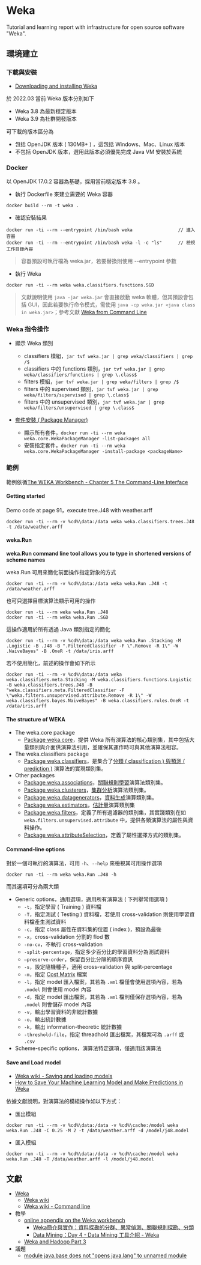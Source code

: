 # Weka
Tutorial and learning report with infrastructure for open source software "Weka".

## 環境建立

### 下載與安裝

+ [Downloading and installing Weka](https://waikato.github.io/weka-wiki/downloading_weka/)

於 2022.03 當前 Weka 版本分別如下

+ Weka 3.8 為最新穩定版本
+ Weka 3.9 為社群開發版本

可下載的版本區分為

+ 包括 OpenJDK 版本 ( 130MB+ ) ，這包括 Windows、Mac、Linux 版本
+ 不包括 OpenJDK 版本，選用此版本必須優先完成 Java VM 安裝於系統

### Docker

以 OpenJDK 17.0.2 容器為基礎，採用當前穩定版本 3.8 。

+ 執行 Dockerfile 來建立需要的 Weka 容器

```
docker build --rm -t weka .
```

+ 確認安裝結果

```
docker run -ti --rm --entrypoint /bin/bash weka                 // 進入容器
docker run -ti --rm --entrypoint /bin/bash weka -l -c "ls"      // 檢視工作目錄內容
```
> 容器預設可執行檔為 weka.jar，若要替換則使用 --entrypoint 參數

+ 執行 Weka

```
docker run -ti --rm weka weka.classifiers.functions.SGD
```
> 文獻說明使用 ```java -jar weka.jar``` 會直接啟動 weka 軟體，但其預設會包括 GUI，因此若要執行命令模式，需使用 ```java -cp weka.jar <java class in weka.jar>```；參考文獻 [Weka from Command Line](https://stackoverflow.com/questions/17090510)

### Weka 指令操作

+ 顯示 Weka 類別
    - classifiers 模組，```jar tvf weka.jar | grep weka/classifiers | grep /$```
    - classifiers 中的 functions 類別，```jar tvf weka.jar | grep weka/classifiers/functions | grep \.class$```
    - filters 模組，```jar tvf weka.jar | grep weka/filters | grep /$```
    - filters 中的 supervised 類別，```jar tvf weka.jar | grep weka/filters/supervised | grep \.class$```
    - filters 中的 unsupervised 類別，```jar tvf weka.jar | grep weka/filters/unsupervised | grep \.class$```

+ [套件安裝 ( Package Manager)](https://waikato.github.io/weka-wiki/packages/manager/)
    - 顯示所有套件，```docker run -ti --rm weka weka.core.WekaPackageManager -list-packages all```
    - 安裝指定套件，```docker run -ti --rm weka weka.core.WekaPackageManager -install-package <packageName>```

### 範例

範例依循[The WEKA Workbench - Chapter 5 The Command-Line Interface](https://www.cs.waikato.ac.nz/ml/weka/Witten_et_al_2016_appendix.pdf#page=91)

#### Getting started

Demo code at page 91，execute tree.J48 with weather.arff

```
docker run -ti --rm -v %cd%\data:/data weka weka.classifiers.trees.J48 -t /data/weather.arff
```

#### weka.Run

**weka.Run command line tool allows you to type in shortened versions of scheme names**

weka.Run 可用來簡化前面操作指定對象的方式

```
docker run -ti --rm -v %cd%\data:/data weka weka.Run .J48 -t /data/weather.arff
```

也可只選擇目標演算法顯示可用的操作

```
docker run -ti --rm weka weka.Run .J48
docker run -ti --rm weka weka.Run .SGD
```

這操作適用於所有透過 Java 類別指定的簡化

```
docker run -ti --rm -v %cd%\data:/data weka weka.Run .Stacking -M .Logistic -B .J48 -B ".FilteredClassifier -F \".Remove -R 1\" -W .NaiveBayes" -B .OneR -t /data/iris.arff
```

若不使用簡化，前述的操作會如下所示

```
docker run -ti --rm -v %cd%\data:/data weka weka.classifiers.meta.Stacking -M weka.classifiers.functions.Logistic -B weka.classifiers.trees.J48 -B "weka.classifiers.meta.FilteredClassifier -F \"weka.filters.unsupervised.attribute.Remove -R 1\" -W weka.classifiers.bayes.NaiveBayes" -B weka.classifiers.rules.OneR -t /data/iris.arff
```

#### The structure of WEKA

+ The weka.core package
    - [Package weka.core](https://weka.sourceforge.io/doc.dev/weka/core/package-summary.html)，提供 Weka 所有演算法的核心類別集，其中包括大量類別與介面供演算法引用，並確保其運作時可與其他演算法相容。
+ The weka.classifiers package
    - [Package weka.classifiers](https://weka.sourceforge.io/doc.stable/weka/classifiers/package-summary.html)，是集合了[分類 ( classification ) 與預測 ( prediction )](https://towardsdatascience.com/classification-regression-and-prediction-whats-the-difference-5423d9efe4ec) 演算法的實現類別集。
+ Other packages
    - [Package weka.associations](https://weka.sourceforge.io/doc.dev/weka/associations/package-summary.html)，[關聯規則學習](https://zh.wikipedia.org/wiki/%E5%85%B3%E8%81%94%E8%A7%84%E5%88%99%E5%AD%A6%E4%B9%A0)演算法類別集。
    - [Package weka.clusterers](https://weka.sourceforge.io/doc.dev/weka/clusterers/package-summary.html)，[集群分析](https://zh.wikipedia.org/wiki/%E8%81%9A%E7%B1%BB%E5%88%86%E6%9E%90)演算法類別集。
    - [Package weka.datagenerators](https://weka.sourceforge.io/doc.dev/weka/datagenerators/package-summary.html)，[資料生成](https://towardsdatascience.com/keras-data-generators-and-how-to-use-them-b69129ed779c)演算類別集。
    - [Package weka.estimators](https://weka.sourceforge.io/doc.dev/weka/estimators/package-summary.html)，[估計量](https://zh.wikipedia.org/wiki/%E4%BC%B0%E8%AE%A1%E9%87%8F)演算類別集
    - [Package weka.filters](https://weka.sourceforge.io/doc.dev/weka/filters/package-summary.html)，定義了所有過濾器的類別集，其實踐類別在如 ```weka.filters.unsupervised.attribute``` 中，提供各類演算法的屬性與資料操作。
    - [Package weka.attributeSelection](https://weka.sourceforge.io/doc.dev/weka/attributeSelection/package-summary.html)，定義了屬性選擇方式的類別集。

#### Command-line options

對於一個可執行的演算法，可用 ```-h```、```--help``` 來檢視其可用操作選項

```
docker run -ti --rm weka weka.Run .J48 -h
```

而其選項可分為兩大類

+ Generic options，通用選項，適用所有演算法 ( 下列舉常用選項 )
    - ```-t```，指定學習 ( Training ) 資料檔
    - ```-T```，指定測試 ( Testing ) 資料檔，若使用 cross-validation 則使用學習資料檔產生測試資料
    - ```-c```，指定 class 屬性在資料集的位置 ( index )，預設為最後
    - ```-x```，cross-validation 分割的 flod 數
    - ```-no-cv```，不執行 cross-validation
    - ```-split-percentage```，指定多少百分比的學習資料分為測試資料
    - ```–preserve-order```，保留百分比分隔的順序資訊
    - ```-s```，設定隨機種子，適用 cross-validation 與 split-percentage
    - ```-m```，指定 [Cost Matrix](https://www.openriskmanual.org/wiki/Cost_Matrix) 檔案
    - ```-l```，指定 model 匯入檔案，其若為 ```.xml``` 檔僅會使用選項內容，若為 ```.model``` 則會使用 model 內容
    - ```-d```，指定 model 匯出檔案，其若為 ```.xml``` 檔則僅保存選項內容，若為 ```.model``` 則會儲存 model 內容
    - ```-v```，輸出學習資料的非統計數據
    - ```-o```，輸出統計數據
    - ```-k```，輸出 information-theoretic 統計數據
    - ```-threshold-file```，指定 threadhold 匯出檔案，其檔案可為 ```.arff``` 或 ```.csv```
+ Scheme-specific options，演算法特定選項，僅適用該演算法

#### Save and Load model

+ [Weka wiki - Saving and loading models](https://waikato.github.io/weka-wiki/saving_and_loading_models/)
+ [How to Save Your Machine Learning Model and Make Predictions in Weka](https://machinelearningmastery.com/save-machine-learning-model-make-predictions-weka/)

依據文獻說明，對演算法的模組操作如以下方式：

+ 匯出模組

```
docker run -ti --rm -v %cd%\data:/data -v %cd%\cache:/model weka weka.Run .J48 -C 0.25 -M 2 -t /data/weather.arff -d /model/j48.model
```

+ 匯入模組

```
docker run -ti --rm -v %cd%\data:/data -v %cd%\cache:/model weka weka.Run .J48 -T /data/weather.arff -l /model/j48.model
```


## 文獻

+ [Weka](https://www.cs.waikato.ac.nz/ml/index.html)
  - [Weka wiki](https://waikato.github.io/weka-wiki/)
  - [Weka wiki - Command line](https://waikato.github.io/weka-wiki/making_predictions/)
+ 教學
  - [online appendix on the Weka workbench](https://www.cs.waikato.ac.nz/ml/weka/Witten_et_al_2016_appendix.pdf)
	- [Weka簡介與實作：資料探勘的分群、異常偵測、關聯規則探勘、分類](https://blog.pulipuli.info/2019/10/weka-practice-data-mining-with-weka.html)
	- [Data Mining：Day 4 - Data Mining 工具介紹 - Weka](https://ithelp.ithome.com.tw/articles/10156032)
  - [Weka and Hadoop Part 3](http://markahall.blogspot.com/2013/10/weka-and-hadoop-part-3.html)
+ 議題
  - [module java.base does not "opens java.lang" to unnamed module](https://www.cnblogs.com/stcweb/articles/15114266.html)
